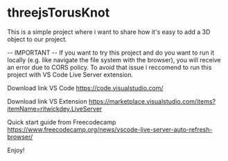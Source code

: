 # threejsTorusKnot
This is a simple project where i want to share how it's easy to add a 3D object to our project.

-- IMPORTANT --
If you want to try this project and do you want to run it locally (e.g. like navigate the file system with the browser), you will receive an error due to CORS policy.
To avoid that issue i reccomend to run this project with VS Code Live Server extension.

Download link VS Code
https://code.visualstudio.com/

Download link VS Extension
https://marketplace.visualstudio.com/items?itemName=ritwickdey.LiveServer

Quick start guide from Freecodecamp
https://www.freecodecamp.org/news/vscode-live-server-auto-refresh-browser/


Enjoy!
